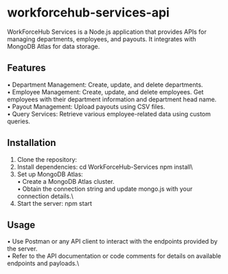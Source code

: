 # workforcehub-services-api

WorkForceHub Services is a Node.js application that provides APIs for managing departments, employees, and payouts. It integrates with MongoDB Atlas for data storage.

## Features
•	Department Management: Create, update, and delete departments.\
•	Employee Management: Create, update, and delete employees. Get employees with their department information and department head name.\
•	Payout Management: Upload payouts using CSV files.\
•	Query Services: Retrieve various employee-related data using custom queries.
## Installation
1.	Clone the repository:
2.	Install dependencies: cd WorkForceHub-Services npm install\ 
3.	Set up MongoDB Atlas:\
•	Create a MongoDB Atlas cluster.\
•	Obtain the connection string and update mongo.js with your connection details.\
4.	Start the server: npm start
## Usage
•	Use Postman or any API client to interact with the endpoints provided by the server.\
•	Refer to the API documentation or code comments for details on available endpoints and payloads.\


